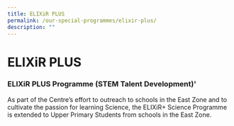 ```yaml
---
title: ELIXiR PLUS
permalink: /our-special-programmes/elixir-plus/
description: ""
---
```

# ELIXiR PLUS

### ELIXiR PLUS Programme (STEM Talent Development)'

As part of the Centre’s effort to outreach to schools in the East Zone and to cultivate the passion for learning Science, the ELIXiR+ Science Programme is extended to Upper Primary Students from schools in the East Zone.
